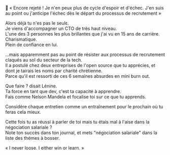 😤 « Encore rejeté ! Je n'en peux plus de cycle d'espoir et d'échec. J'en suis au point ou j'anticipe l'échec dès le départ du processus de recrutement »  
  
Alors déjà tu n'es pas le seulε.  
Je viens d'accompagner un CTO de très haut niveau.  
L'une des 3 personnes les plus brillantes que j'ai vu en 15 ans de carrière.  
Charismatique.  
Plein de confiance en lui.  
  
...mais apparemment pas au point de résister aux processus de recrutement claqués au sol du secteur de la tech.  
Il a postulé chez deux entreprises de l'open source que tu apprécies, et dont je tairais les noms par charité chrétienne.  
Parce qu'il est ressorti de ces 6 semaines absurdes en mini burn out.  
  
Que faire ? disait Lénine.  
Ta force en tant que dev, c'est ta capacité à apprendre.  
Fais comme Nelson Mandela et focalise toi sur ce que tu apprends.  
  
Considère chaque entretien comme un entraînement pour le prochain où tu feras cela mieux.  
  
Cette fois tu as réussi à parler de toi mais tu étais mal à l'aise dans la négociation salariale ?  
Note ton succès dans ton journal, et mets "négociation salariale" dans la liste des thémes à bosser.  


« I never loose. I either win or learn. »